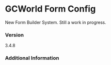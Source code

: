 # GCWorld Form Config

New Form Builder System.  Still a work in progress.




### Version
3.4.8

### Additional Information
